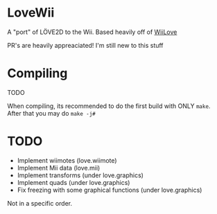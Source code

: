 # LoveWii

A "port" of LÖVE2D to the Wii. Based heavily off of [WiiLove](https://github.com/HTV04/WiiLove)


PR's are heavily appreaciated! I'm still new to this stuff

# Compiling

TODO

When compiling, its recommended to do the first build with ONLY `make`. After that you may do `make -j#`

# TODO
- Implement wiimotes (love.wiimote)
- Implement Mii data (love.mii)
- Implement transforms (under love.graphics)
- Implement quads (under love.graphics)
- Fix freezing with some graphical functions (under love.graphics)

Not in a specific order.